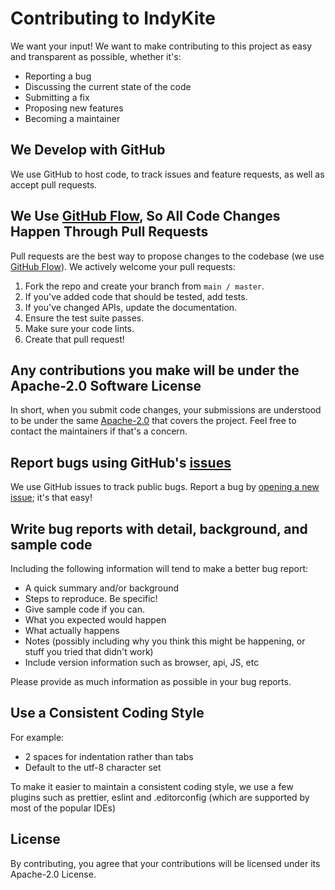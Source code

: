 # Contributing to IndyKite

We want your input! We want to make contributing to this project as easy and transparent as possible, whether it's:

* Reporting a bug
* Discussing the current state of the code
* Submitting a fix
* Proposing new features
* Becoming a maintainer

## We Develop with GitHub

We use GitHub to host code, to track issues and feature requests, as well as accept pull requests.

## We Use [GitHub Flow](https://guides.github.com/introduction/flow/index.html), So All Code Changes Happen Through Pull Requests
Pull requests are the best way to propose changes to the codebase (we use [GitHub Flow](https://guides.github.com/introduction/flow/index.html)). We actively welcome your pull requests:

1. Fork the repo and create your branch from `main / master`.
2. If you've added code that should be tested, add tests.
3. If you've changed APIs, update the documentation.
4. Ensure the test suite passes.
5. Make sure your code lints.
6. Create that pull request!

## Any contributions you make will be under the Apache-2.0 Software License
In short, when you submit code changes, your submissions are understood to be under the same [Apache-2.0](https://choosealicense.com/licenses/apache-2.0/) that covers the project. Feel free to contact the maintainers if that's a concern.

## Report bugs using GitHub's [issues](https://github.com/indykite/indykite-sdk-python/issues)
We use GitHub issues to track public bugs. Report a bug by [opening a new issue](https://github.com/indykite/indykite-sdk-python/issues); it's that easy!

## Write bug reports with detail, background, and sample code

Including the following information will tend to make a better bug report:

* A quick summary and/or background
* Steps to reproduce. Be specific!
* Give sample code if you can. 
* What you expected would happen
* What actually happens
* Notes (possibly including why you think this might be happening, or stuff you tried that didn't work)
* Include version information such as browser, api, JS, etc

Please provide as much information as possible in your bug reports.

## Use a Consistent Coding Style
For example:
* 2 spaces for indentation rather than tabs
* Default to the utf-8 character set

To make it easier to maintain a consistent coding style, we use a few plugins such as prettier, eslint and .editorconfig (which are supported by most of the popular IDEs)

## License
By contributing, you agree that your contributions will be licensed under its Apache-2.0 License.
